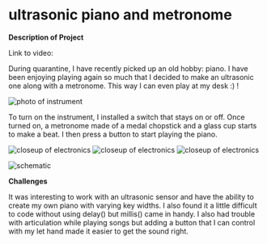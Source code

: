 # ultrasonic piano and metronome 

**Description of Project**

Link to video: 

During quarantine, I have recently picked up an old hobby: piano. I have been enjoying playing again so much that I decided to make an ultrasonic one along with a metronome. This way I can even play at my desk :) !

![photo of instrument](/27July_MusicalInstrument/full_view.png)

To turn on the instrument, I installed a switch that stays on or off. Once turned on, a metronome made of a medal chopstick and a glass cup starts to make a beat. I then press a button to start playing the piano.  

![closeup of electronics](/27July_MusicalInstrument/closeup.png)
![closeup of electronics](/27July_MusicalInstrument/closeup2.png)
![closeup of electronics](/27July_MusicalInstrument/closeup3.png)

![schematic](/27July_MusicalInstrument/sky.png)

**Challenges**

It was interesting to work with an ultrasonic sensor and have the ability to create my own piano with varying key widths. I also found it a little difficult to code without using delay() but millis() came in handy. I also had trouble with articulation while playing songs but adding a button that I can control with my let hand made it easier to get the sound right. 



